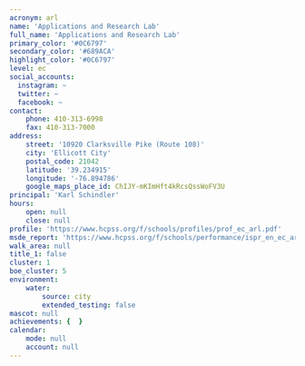 ```yaml
---
acronym: arl
name: 'Applications and Research Lab'
full_name: 'Applications and Research Lab'
primary_color: '#0C6797'
secondary_color: '#689ACA'
highlight_color: '#0C6797'
level: ec
social_accounts:
  instagram: ~
  twitter: ~
  facebook: ~
contact:
    phone: 410-313-6998
    fax: 410-313-7000
address:
    street: '10920 Clarksville Pike (Route 108)'
    city: 'Ellicott City'
    postal_code: 21042
    latitude: '39.234915'
    longitude: '-76.894786'
    google_maps_place_id: ChIJY-mKImHft4kRcsQssWoFV3U
principal: 'Karl Schindler'
hours:
    open: null
    close: null
profile: 'https://www.hcpss.org/f/schools/profiles/prof_ec_arl.pdf'
msde_report: 'https://www.hcpss.org/f/schools/performance/ispr_en_ec_arl.pdf'
walk_area: null
title_1: false
cluster: 1
boe_cluster: 5
environment:
    water:
        source: city
        extended_testing: false
mascot: null
achievements: {  }
calendar:
    mode: null
    account: null
---
```

